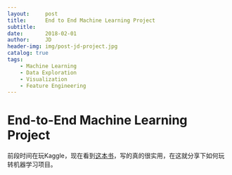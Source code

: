 ```yaml
---
layout:     post
title:      End to End Machine Learning Project
subtitle:   
date:       2018-02-01
author:     JD
header-img: img/post-jd-project.jpg
catalog: true
tags:
    - Machine Learning
    - Data Exploration
    - Visualization
    - Feature Engineering
---
```


# End-to-End Machine Learning Project

前段时间在玩Kaggle，现在看到[这本书](https://item.jd.com/12241590.html)，写的真的很实用，在这就分享下如何玩转机器学习项目。

